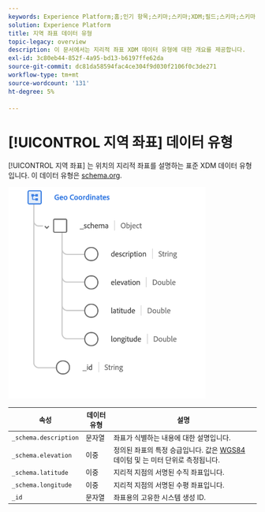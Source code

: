 ```yaml
---
keywords: Experience Platform;홈;인기 항목;스키마;스키마;XDM;필드;스키마;스키마;지역;좌표;데이터 유형;데이터 유형;
solution: Experience Platform
title: 지역 좌표 데이터 유형
topic-legacy: overview
description: 이 문서에서는 지리적 좌표 XDM 데이터 유형에 대한 개요를 제공합니다.
exl-id: 3c80eb44-852f-4a95-bd13-b6197ffe62da
source-git-commit: dc81da58594fac4ce304f9d030f2106f0c3de271
workflow-type: tm+mt
source-wordcount: '131'
ht-degree: 5%

---
```


# [!UICONTROL 지역 좌표] 데이터 유형

[!UICONTROL 지역 좌표] 는 위치의 지리적 좌표를 설명하는 표준 XDM 데이터 유형입니다. 이 데이터 유형은 [schema.org](https://schema.org/GeoCoordinates).

<img src="../images/data-types/geo-coordinates.png" width="400" /><br />

| 속성 | 데이터 유형 | 설명 |
| --- | --- | --- |
| `_schema.description` | 문자열 | 좌표가 식별하는 내용에 대한 설명입니다. |
| `_schema.elevation` | 이중 | 정의된 좌표의 특정 승급입니다. 값은 [WGS84](https://gisgeography.com/wgs84-world-geodetic-system/) 데이텀 및 는 미터 단위로 측정됩니다. |
| `_schema.latitude` | 이중 | 지리적 지점의 서명된 수직 좌표입니다. |
| `_schema.longitude` | 이중 | 지리적 지점의 서명된 수평 좌표입니다. |
| `_id` | 문자열 | 좌표용의 고유한 시스템 생성 ID. |
